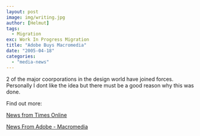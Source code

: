 ```yaml
---
layout: post
image: img/writing.jpg
author: [Helmut]
tags:
  - Migration
exc: Work In Progress Migration
title: "Adobe Buys Macromedia"
date: "2005-04-18"
categories: 
  - "media-news"
---
```


2 of the major coorporations in the design world have joined forces. Personally I dont like the idea but there must be a good reason why this was done.

Find out more:

[News from Times Online](http://business.timesonline.co.uk/article/0,,9076-1575118,00.html)

[News From Adobe - Macromedia](http://www.adobe.com/aboutadobe/invrelations/adobeandmacromedia.html)
